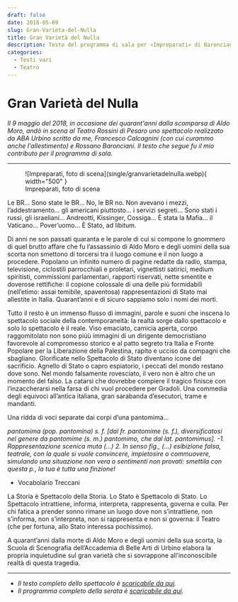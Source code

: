 ```yaml
---
draft: false
date: 2018-05-09 
slug: Gran-Varieta-del-Nulla
title: Gran Varietà del Nulla
description: Testo del programma di sala per «Impreparati» di Baronciani, Calcagnini, Riboli (Pesaro, Teatro Rossini, 2018).
categories:
  - Testi vari
  - Teatro
---
```


# Gran Varietà del Nulla

*Il 9 maggio del 2018, in occasione dei quarant'anni dalla scomparsa di Aldo Moro, andò in scena al Teatro Rossini di Pesaro uno spettacolo realizzato da ABA Urbino scritto da me, Francesco Calcagnini (con cui curammo anche l'allestimento) e Rossano Baronciani. Il testo che segue fu il mio contributo per il programma di sala.*

<!-- more --> 

---

<figure markdown>
  ![Impreparati, foto di scena](single/granvarietadelnulla.webp){ width="500" }
  <figcaption>Impreparati, foto di scena</figcaption>
</figure>

Le BR... Sono state le BR... No, le BR no. Non avevano i mezzi, l’addestramento... gli americani piuttosto... i servizi segreti... Sono stati i russi, gli israeliani... Andreotti, Kissinger, Cossiga... È stata la Mafia... il Vaticano... Pover’uomo... È Stato, ad libitum.

Di anni ne son passati quaranta e le parole di cui si compone lo gnommero di quel brutto affare che fu l’assassinio di Aldo Moro e degli uomini della sua scorta non smettono di torcersi tra il luogo comune e il non luogo a procedere. Popolano un infinito numero di pagine redatte da radio, stampa, televisione, ciclostili parrocchiali e proletari, vignettisti satirici, medium spiritisti, commissioni parlamentari, rapporti riservati, nette smentite e doverose rettifiche: il copione colossale di una delle più formidabili (nell’etimo: assai temibile, spaventosa) rappresentazioni di Stato mai allestite in Italia. Quarant’anni e di sicuro sappiamo solo i nomi dei morti.

Tutto il resto è un immenso flusso di immagini, parole e suoni che inscena lo spettacolo sociale della contemporaneità: la realtà sorge dallo spettacolo e solo lo spettacolo è il reale. Viso emaciato, camicia aperta, corpo raggomitolato non sono piùù immagini di un dirigente democristiano favorevole al compromesso storico e al patto segreto tra Italia e Fronte Popolare per la Liberazione della Palestina, rapito e ucciso da compagni che sbagliano. Glorificate nello Spettacolo di Stato diventano icone del sacrificio. Agnello di Stato o capro espiatorio, i peccati del mondo restano dove sono. Nel mondo falsamente rovesciato, il vero non è altro che un momento del falso. La catarsi che dovrebbe compiere il tragico finisce con l’inzaccherarsi nella farsa di chi vuol procedere per Gradoli. Una commedia degli equivoci all’antica italiana, gran sarabanda d’esecutori, trame e mandanti.

Una ridda di voci separate dai corpi d’una pantomima...

*pantomima (pop. pantomina) s. f. [dal fr. pantomime (s. f.), diversificatosi nel genere da pantomime (s. m.) pantomimo, che dal lat. pantomimus]. -1. Rappresentazione scenica muta (...) 2. In senso fig., (...) esibizione falsa, teatrale, con la quale si vuole convincere, impietosire o commuovere, simulando una situazione non vera o sentimenti non provati: smettila con questa p., la tua è tutta una finzione!*

- Vocabolario Treccani

La Storia è Spettacolo della Storia. Lo Stato è Spettacolo di Stato. Lo Spettacolo intrattiene, informa, interpreta, rappresenta, governa e culla. Per chi fatica a prender sonno rimane un luogo dove non s’intrattiene, non s’informa, non s’interpreta, non si rappresenta e non si governa: il Teatro (che per fortuna, allo Stato interessa pochissimo).

A quarant’anni dalla morte di Aldo Moro e degli uomini della sua scorta, la Scuola di Scenografia dell’Accademia di Belle Arti di Urbino elabora la propria inquietudine sul gran varietà che si sovrappone all’inconoscibile realtà di questa tragedia.


---

- *Il testo completo dello spettacolo è [scaricabile da qui](../../../../PDF/Impreparati.pdf).*
- *Il programma completo della serata è [scaricabile da qui](../../../../PDF/GranVarietaDelNulla.pdf).*

